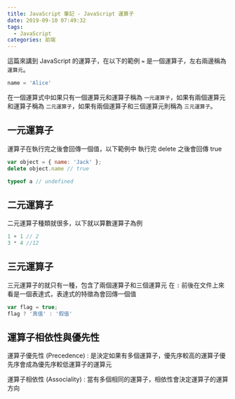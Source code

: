 ```yaml
---
title: JavaScript 筆記 - JavaScript 運算子
date: 2019-09-10 07:49:32
tags: 
  - JavaScript
categories: 前端
---
```


這篇來講到 JavaScript 的運算子，在以下的範例 `=` 是一個運算子，左右兩邊稱為 `運算元`。

``` JavaScript
name = 'Alice'
```

在一個運算式中如果只有一個運算元和運算子稱為 `一元運算子`，如果有兩個運算元和運算子稱為 `二元運算子`，如果有兩個運算子和三個運算元則稱為 `三元運算子`。

## 一元運算子
運算子在執行完之後會回傳一個值，以下範例中 執行完 delete 之後會回傳 true
``` JavaScript
var object = { name: 'Jack' };
delete object.name // true

typeof a // undefined
```

## 二元運算子
二元運算子種類就很多，以下就以算數運算子為例
``` JavaScript
1 + 1 // 2
3 * 4 //12
```

## 三元運算子
三元運算子的就只有一種，包含了兩個運算子和三個運算元
在 `:` 前後在文件上來看是一個表達式，表達式的特徵為會回傳一個值
``` JavaScript
var flag = true;
flag ? '真值' : '假值'
```

## 運算子相依性與優先性
運算子優先性 (Precedence) : 是決定如果有多個運算子，優先序較高的運算子優先序會成為優先序較低運算子的運算元

運算子相依性 (Associality) : 當有多個相同的運算子，相依性會決定運算子的運算方向